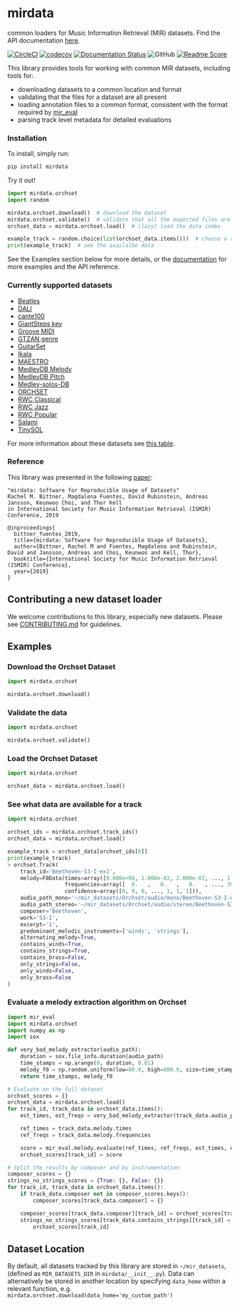 # mirdata
common loaders for Music Information Retrieval (MIR) datasets. Find the API documentation [here](https://mirdata.readthedocs.io/en/latest/).

[![CircleCI](https://circleci.com/gh/mir-dataset-loaders/mirdata.svg?style=svg)](https://circleci.com/gh/mir-dataset-loaders/mirdata)
[![codecov](https://codecov.io/gh/mir-dataset-loaders/mirdata/branch/master/graph/badge.svg)](https://codecov.io/gh/mir-dataset-loaders/mirdata)
[![Documentation Status](https://readthedocs.org/projects/mirdata/badge/?version=latest)](https://mirdata.readthedocs.io/en/latest/?badge=latest)
![GitHub](https://img.shields.io/github/license/mir-dataset-loaders/mirdata.svg)
[![Readme Score](http://readme-score-api.herokuapp.com/score.svg?url=https://github.com/mir-dataset-loaders/mirdata)](http://clayallsopp.github.io/readme-score?url=https://github.com/mir-dataset-loaders/mirdata)

This library provides tools for working with common MIR datasets, including tools for:
* downloading datasets to a common location and format
* validating that the files for a dataset are all present
* loading annotation files to a common format, consistent with the format required by [mir_eval](https://github.com/craffel/mir_eval)
* parsing track level metadata for detailed evaluations


### Installation

To install, simply run:

```python
pip install mirdata
```

Try it out!
```python
import mirdata.orchset
import random

mirdata.orchset.download()  # download the dataset
mirdata.orchset.validate()  # validate that all the expected files are there
orchset_data = mirdata.orchset.load()  # (lazy) load the data index

example_track = random.choice(list(orchset_data.items()))  # choose a random example track
print(example_track)  # see the availalbe data
```
See the Examples section below for more details, or the [documentation](https://mirdata.readthedocs.io/en/latest/) for more examples and the API reference.


### Currently supported datasets

* [Beatles](http://isophonics.net/content/reference-annotations-beatles)
* [DALI](https://github.com/gabolsgabs/DALI)
* [cante100](http://www.cofla-project.com/?page_id=529&lang=es)
* [GiantSteps key](https://zenodo.org/record/1095691#.X2zqwC3FQUE)
* [Groove MIDI](https://magenta.tensorflow.org/datasets/groove)
* [GTZAN genre](http://marsyas.info/downloads/datasets.html)
* [GuitarSet](http://github.com/marl/guitarset/)
* [Ikala](http://mac.citi.sinica.edu.tw/ikala/)
* [MAESTRO](https://magenta.tensorflow.org/datasets/maestro)
* [MedleyDB Melody](https://medleydb.weebly.com/)
* [MedleyDB Pitch](https://medleydb.weebly.com/)
* [Medley-solos-DB](https://mirdata.readthedocs.io/en/latest/source/mirdata.html#module-mirdata.medley_solos_db)
* [ORCHSET](https://zenodo.org/record/1289786#.XREpzaeZPx6)
* [RWC Classical](https://staff.aist.go.jp/m.goto/RWC-MDB/rwc-mdb-c.html)
* [RWC Jazz](https://staff.aist.go.jp/m.goto/RWC-MDB/rwc-mdb-j.html)
* [RWC Popular](https://staff.aist.go.jp/m.goto/RWC-MDB/rwc-mdb-p.html)
* [Salami](https://github.com/bmcfee/salami-data-public/tree/hierarchy-corrections)
* [TinySOL](https://www.orch-idea.org/)

For more information about these datasets see [this table](https://mirdata.readthedocs.io/en/latest/source/datasets.html).


### Reference

This library was presented in the following [paper](https://magdalenafuentes.github.io/publications/2019_ISMIR_mirdata.pdf):

```
"mirdata: Software for Reproducible Usage of Datasets"
Rachel M. Bittner, Magdalena Fuentes, David Rubinstein, Andreas Jansson, Keunwoo Choi, and Thor Kell
in International Society for Music Information Retrieval (ISMIR) Conference, 2019
```

```
@inproceedings{
  bittner_fuentes_2019,
  title={mirdata: Software for Reproducible Usage of Datasets},
  author={Bittner, Rachel M and Fuentes, Magdalena and Rubinstein, David and Jansson, Andreas and Choi, Keunwoo and Kell, Thor},
  booktitle={International Society for Music Information Retrieval (ISMIR) Conference},
  year={2019}
}
```

## Contributing a new dataset loader

We welcome contributions to this library, especially new datasets. Please see [CONTRIBUTING.md](https://github.com/mir-dataset-loaders/mirdata/blob/master/CONTRIBUTING.md) for guidelines.


## Examples

### Download the Orchset Dataset
```python
import mirdata.orchset

mirdata.orchset.download()
```

### Validate the data
```python
import mirdata.orchset

mirdata.orchset.validate()
```

### Load the Orchset Dataset
```python
import mirdata.orchset

orchset_data = mirdata.orchset.load()
```

### See what data are available for a track
```python
import mirdata.orchset

orchset_ids = mirdata.orchset.track_ids()
orchset_data = mirdata.orchset.load()

example_track = orchset_data[orchset_ids[0]]
print(example_track)
> orchset.Track(
    track_id='Beethoven-S3-I-ex1',
    melody=F0Data(times=array([0.000e+00, 1.000e-02, 2.000e-02, ..., 1.244e+01, 1.245e+01, 1.246e+01]),
                  frequencies=array([  0.   ,   0.   ,   0.   , ..., 391.995, 391.995, 391.995]),
                  confidence=array([0, 0, 0, ..., 1, 1, 1])),
    audio_path_mono='~/mir_datasets/Orchset/audio/mono/Beethoven-S3-I-ex1.wav',
    audio_path_stereo='~/mir_datasets/Orchset/audio/stereo/Beethoven-S3-I-ex1.wav',
    composer='Beethoven',
    work='S3-I',
    excerpt='1',
    predominant_melodic_instruments=['winds', 'strings'],
    alternating_melody=True,
    contains_winds=True,
    contains_strings=True,
    contains_brass=False,
    only_strings=False,
    only_winds=False,
    only_brass=False
)
```

### Evaluate a melody extraction algorithm on Orchset
```python
import mir_eval
import mirdata.orchset
import numpy as np
import sox

def very_bad_melody_extractor(audio_path):
    duration = sox.file_info.duration(audio_path)
    time_stamps = np.arange(0, duration, 0.01)
    melody_f0 = np.random.uniform(low=80.0, high=800.0, size=time_stamps.shape)
    return time_stamps, melody_f0

# Evaluate on the full dataset
orchset_scores = {}
orchset_data = mirdata.orchset.load()
for track_id, track_data in orchset_data.items():
    est_times, est_freqs = very_bad_melody_extractor(track_data.audio_path_mono)

    ref_times = track_data.melody.times
    ref_freqs = track_data.melody.frequencies

    score = mir_eval.melody.evaluate(ref_times, ref_freqs, est_times, est_freqs)
    orchset_scores[track_id] = score

# Split the results by composer and by instrumentation
composer_scores = {}
strings_no_strings_scores = {True: {}, False: {}}
for track_id, track_data in orchset_data.items():
    if track_data.composer not in composer_scores.keys():
        composer_scores[track_data.composer] = {}

    composer_scores[track_data.composer][track_id] = orchset_scores[track_id]
    strings_no_strings_scores[track_data.contains_strings][track_id] = \
        orchset_scores[track_id]
```


## Dataset Location
By default, all datasets tracked by this library are stored in `~/mir_datasets`,
(defined as `MIR_DATASETS_DIR` in `mirdata/__init__.py`).
Data can alternatively be stored in another location by specifying `data_home`
within a relevant function, e.g. `mirdata.orchset.download(data_home='my_custom_path')`
